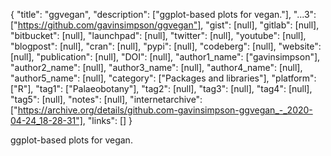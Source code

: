 {
  "title": "ggvegan",
  "description": ["ggplot-based plots for vegan."],
  "...3": ["https://github.com/gavinsimpson/ggvegan"],
  "gist": [null],
  "gitlab": [null],
  "bitbucket": [null],
  "launchpad": [null],
  "twitter": [null],
  "youtube": [null],
  "blogpost": [null],
  "cran": [null],
  "pypi": [null],
  "codeberg": [null],
  "website": [null],
  "publication": [null],
  "DOI": [null],
  "author1_name": ["gavinsimpson"],
  "author2_name": [null],
  "author3_name": [null],
  "author4_name": [null],
  "author5_name": [null],
  "category": ["Packages and libraries"],
  "platform": ["R"],
  "tag1": ["Palaeobotany"],
  "tag2": [null],
  "tag3": [null],
  "tag4": [null],
  "tag5": [null],
  "notes": [null],
  "internetarchive": ["https://archive.org/details/github.com-gavinsimpson-ggvegan_-_2020-04-24_18-28-31"],
  "links": []
}

<!-- Generated by csv2md.R – do not edit by hand -->

ggplot-based plots for vegan.